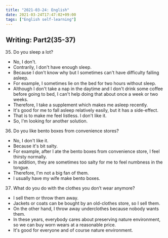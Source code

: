 ```yaml
---
title: "2021-03-24: English"
date: 2021-03-24T17:47:02+09:00
tags: ["English self-learning"]
---
```


## Writing: Part2(35-37)

35. Do you sleep a lot?
  - No, I don't.
  - Contrarily, I don't have enough sleep.
  - Because I don't know why but I sometimes can't have difficulty falling asleep.
  - For example, I sometimes lie on the bed for two hours without sleep.
  - Although I don't take a nap in the daytime and I don't drink some coffee before going to bed, I can't help doing that about once a week or two weeks.
  - Therefore, I take a supplement which makes me asleep recently.
  - It's good for me to fall asleep relatively easily, but it has a side-effect.
  - That is to make me feel listless. I don't like it.
  - So, I'm looking for another solution.
36. Do you like bento boxes from convenience stores?
  - No, I don't like it.
  - Because it's bit salty.
  - For example, after I ate the bento boxes from convenience store, I feel thirsty normally.
  - In addition, they are sometimes too salty for me to feel numbness in the tongue.
  - Therefore, I'm not a big fan of them.
  - I usually have my wife make bento boxes.
37. What do you do with the clothes you don’t wear anymore?
  - I sell them or throw them away.
  - Jackets or coats can be bought by an old-clothes store, so I sell them.  
  - On the other hand, I throw away underclothes because nobody wants them.
  - In these years, everybody cares about preserving nature environment, so we can buy worn wears at a reasonable price.
  - It's good for everyone and of course nature environment.
